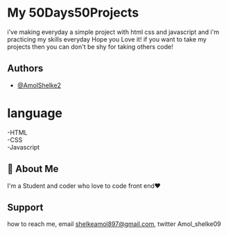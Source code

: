# My 50Days50Projects

i've making everyday a simple project with html css and javascript and i'm practicing my skills everyday
Hope you Love it! if you want to take my projects then you can don't be shy for taking others code!

## Authors

- [@AmolShelke2](https://www.github.com/AmolShelke2)

# language

-HTML  
-CSS  
-Javascript

## 🚀 About Me

I'm a Student and coder who love to code front end❤️

## Support

how to reach me, email shelkeamol897@gmail.com, twitter Amol_shelke09

